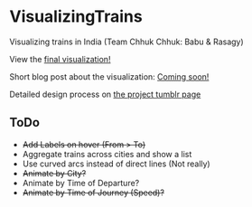 VisualizingTrains
=================

Visualizing trains in India (Team Chhuk Chhuk: Babu &amp; Rasagy)

View the [final visualization!](http://rasagy.github.io/VisualizingTrains)

Short blog post about the visualization: [Coming soon!]()

Detailed design process on [the project tumblr page](http://visualizingtrains.tumblr.com/ChhukChhuk)

## ToDo

* ~~Add Labels on hover (From > To)~~
* Aggregate trains across cities and show a list
* Use curved arcs instead of direct lines (Not really)
* ~~Animate by City?~~
* Animate by Time of Departure?
* ~~Animate by Time of Journey (Speed)?~~
